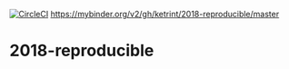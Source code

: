 [![CircleCI](https://circleci.com/gh/ketrint/2018-reproducible/tree/master.svg?style=svg)](https://circleci.com/gh/ketrint/2018-reproducible/tree/master)
https://mybinder.org/v2/gh/ketrint/2018-reproducible/master

# 2018-reproducible

